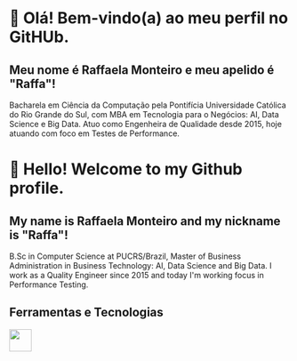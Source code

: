 # 👋 Olá! Bem-vindo(a) ao meu perfil no GitHUb.
## Meu nome é Raffaela Monteiro e meu apelido é "Raffa"!

Bacharela em Ciência da Computação pela Pontifícia Universidade Católica do Rio Grande do Sul, com MBA em Tecnologia para o Negócios: AI, Data Science e Big Data. Atuo como Engenheira de Qualidade desde 2015, hoje atuando com foco em Testes de Performance.

# 👋 Hello! Welcome to my Github profile.
## My name is Raffaela Monteiro and my nickname is "Raffa"!

B.Sc in Computer Science at PUCRS/Brazil, Master of Business Administration in Business Technology: AI, Data Science and Big Data. I work as a Quality Engineer since 2015 and today I'm working focus in Performance Testing.

## Ferramentas e Tecnologias

<img src="https://cdn.jsdelivr.net/gh/devicons/devicon@latest/icons/java/java-original-wordmark.svg" width="40" height="40"/>

<!--
**raffathamires/raffathamires** is a ✨ _special_ ✨ repository because its `README.md` (this file) appears on your GitHub profile.

Here are some ideas to get you started:

- 🔭 I’m currently working on ...
- 🌱 I’m currently learning ...
- 👯 I’m looking to collaborate on ...
- 🤔 I’m looking for help with ...
- 💬 Ask me about ...
- 📫 How to reach me: ...
- 😄 Pronouns: ...
- ⚡ Fun fact: ...
-->
